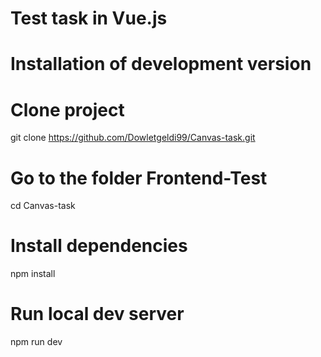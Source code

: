 # Test task in Vue.js

# Installation of development version

# Clone project
git clone https://github.com/Dowletgeldi99/Canvas-task.git

# Go to the folder Frontend-Test
cd Canvas-task

# Install dependencies
npm install

# Run local dev server
npm run dev
